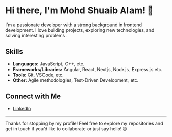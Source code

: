 # Hi there, I'm Mohd Shuaib Alam! 👋

I'm a passionate developer with a strong background in frontend development. I love building projects, exploring new technologies, and solving interesting problems.

## Skills

- **Languages:** JavaScript, C++, etc.
- **Frameworks/Libraries:** Angular, React, Nextjs, Node.js, Express.js etc.
- **Tools:** Git, VSCode, etc.
- **Other:** Agile methodologies, Test-Driven Development, etc.

## Connect with Me

- [LinkedIn](https://www.linkedin.com/in/mohd-shuaib-alam-b9b832222/)

---

Thanks for stopping by my profile! Feel free to explore my repositories and get in touch if you’d like to collaborate or just say hello! 😄
